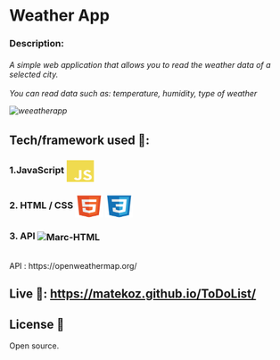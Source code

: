 <h1>
Weather App
<br>
</h1>
<h3>Description:</h3>
<h6>

A simple web application that allows you to read the weather data of a selected city.<br><br>
You can read data such as: temperature, humidity, type of weather
<br>

<img src="https://i.ibb.co/R0NT9Pm/weeatherapp.png" alt="weeatherapp">



## Tech/framework used 🔧:
### 1.JavaScript <img align="center" alt="Marc-Js" height="40" width="50" src="https://raw.githubusercontent.com/devicons/devicon/master/icons/javascript/javascript-plain.svg">
### 2. HTML / CSS <img align="center" alt="Marc-HTML" height="40" width="50" src="https://raw.githubusercontent.com/devicons/devicon/master/icons/html5/html5-original.svg"> <img align="center" alt="Marc-HTML" height="40" width="50" src="https://raw.githubusercontent.com/devicons/devicon/master/icons/css3/css3-original.svg">
### 3. API <img align="center" alt="Marc-HTML" height="40" width="50" src="https://www.svgrepo.com/show/93871/api.svg"> 
<br>
API : https://openweathermap.org/


## Live 📍: https://matekoz.github.io/ToDoList/

## License 🔱
Open source.
